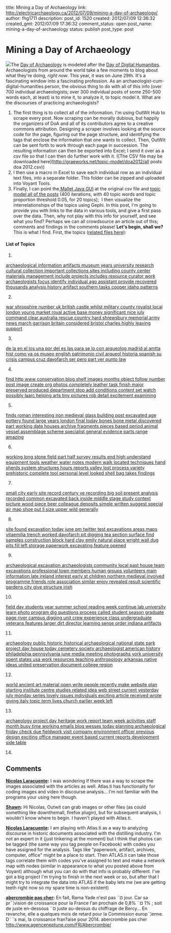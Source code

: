 title: Mining a Day of Archaeology
link: http://electricarchaeology.ca/2012/07/09/mining-a-day-of-archaeology/
author: fhg1711
description: 
post_id: 1520
created: 2012/07/09 12:36:32
created_gmt: 2012/07/09 17:36:32
comment_status: open
post_name: mining-a-day-of-archaeology
status: publish
post_type: post

# Mining a Day of Archaeology

![](http://graeworks.net/topic-model/doa2012/doa-topics.png)The [Day of Archaeology](http://dayofarchaeology.com) is modeled after the [Day of Digital Humanities](http://dayofdh2012.artsrn.ualberta.ca/). Archaeologists from around the world take a few moments to blog about what they're doing, _right now_. This year, it was on June 29th. It's a fascinating window into a fascinating profession. As an archaeologist-cum-digital-humanities person, the obvious thing to do with all of this info (over 700 individual archaeologists; over 300 individual posts of some 250-500 words each, at least) is to mine it, to analyze it, to topic model it. What are the discourses of practicing archaeologists? 

  1. The first thing is to collect all of the information. I'm using OutWit Hub to scrape every post. Now scraping can be morally dubious, but happily the organizers of DoA and all of its contributors agree to a creative commons attribution. Designing a scraper involves looking at the source code for the page, figuring out the page structure, and identifying the tags that enclose the information that one wants to collect. Then, OutWit can be sent forth to work through each page in succession. The resulting information can then be exported into Excel; I send it over as a csv file so that I can then do further work with it. ([The CSV file may be downloaded here](http://graeworks.net/topic-model/doa2012/all posts doa 2012.csv))
  2. I then use a macro in Excel to save each individual row as an individual text files, into a separate folder. This folder can be zipped and uploaded into Voyant Tools.
  3. Finally, I can point the[ Mallet Java GUI](http://electricarchaeology.ca/2011/11/11/topic-modeling-with-the-java-gui-gephi/) at the original csv file and [topic model all of the posts](http://graeworks.net/topic-model/doa2012/all_topics.html) (400 iterations, with 40 topic words and topic proportion threshold 0.05, for 20 topics);  I then visualize the interrelationships of the topics using Gephi.
In this post, I'm going to provide you with links to the data in various tools, and give a first pass over the data. Then, why not play with this info for yourself, and see what you find? Perhaps we can all crowdsource an article out of this; comments and findings in the comments please! **Let's begin, shall we?** This is what I find. First, the topics ([related files here](http://graeworks.net/topic-model/doa2012/)): 

#### List of Topics

1.
[archaeological information artifacts museum years university research cultural collection important collections sites including county center materials management include projects includes resource curator work archaeologists focus identify individual ago assistant provide recovered thousands analysis history artifact southern tasks cooper idaho patterns](http://graeworks.net/topic-model/doa2012/Topics/Topic1.html)

2.
[war shropshire number uk british castle whilst military county royalist local london young market royal active base money significant nice july command clear australia rescue country hard shrewsbury memorial army news march garrison britain considered bristol charles highly leaving support](http://graeworks.net/topic-model/doa2012/Topics/Topic2.html)

3.
[de la en el los una por del es las para se lo con arqueolog madrid al amtta hist como ya os museo english patrimonio civil arqueol historia spanish su crisis campus cruz dayofarch ser pero part ver punto law](http://graeworks.net/topic-model/doa2012/Topics/Topic3.html)

4.
[find http www conservation blog shelf images months object follow number post image create org photos completely leather task finish major preserved produced department stop add conditions content set watch possibly laarc helping arts tiny pictures rob detail excitement examining](http://graeworks.net/topic-model/doa2012/Topics/Topic4.html)

5.
[finds roman interesting iron medieval glass building post excavated age pottery found large years london final today bones bone metal discovered part working date houses archive fragments pieces based period animal vessel assemblage scheme specialist general evidence parts range amazing](http://graeworks.net/topic-model/doa2012/Topics/Topic5.html)

6.
[working long stone field part half survey results end high understand equipment tools weather water notes modern walk located techniques hand sherds system structures hours reports valley lost process variety prehistoric complete tool personal level looked shell bag takes findings](http://graeworks.net/topic-model/doa2012/Topics/Topic6.html)

7.
[small city early site record century ve recording big soil present analysis recorded common excavated back inside middle stage study context picture wood piece beer colleague deposits simple written suggest special air map shoe put ll size upper wild generally](http://graeworks.net/topic-model/doa2012/Topics/Topic7.html)

8.
[site found excavation today june pm twitter test excavations areas maps vitaemilia trench worked dayofarch pit digging tea section surface find samples construction block hard clay emily natural place wright wall dug pits fill left storage paperwork excavating feature opened](http://graeworks.net/topic-model/doa2012/Topics/Topic8.html)

9.
[archaeological excavation archaeologists community local past house team excavations professional town members human groups volunteers main information late ireland interest early st children northern medieval involved programme friends role association similar enjoy revealed result scientific gardens city give structure irish](http://graeworks.net/topic-model/doa2012/Topics/Topic9.html)

10.
[field day students year summer school reading week continue lab university learn photo program dig questions process called student season graduate page river campus digging unit crew experience class undergraduate veterans features larger dirt director learning sense order indiana artifacts](http://graeworks.net/topic-model/doa2012/Topics/Topic10.html)

11.
[archaeology public historic historical archaeological national state park project day house today cemetery society archaeologist american history philadelphia pennsylvania june media meeting photographs york university spent states usa work resources teaching anthropology arkansas native ideas united preservation document college region](http://graeworks.net/topic-model/doa2012/Topics/Topic11.html)

12.
[world ancient art material open write people recently make website plan starting institute centre studies related idea web street current yesterday july monday series lovely issues individuals exciting article received wrote giving italy topic term lives church earlier week left](http://graeworks.net/topic-model/doa2012/Topics/Topic12.html)

13.
[archaeology project day heritage work report team week activities staff month busy time working emails blog wessex today planning archaeological friday check due fieldwork visit company environment officer previous design exciting office manager event based current reports development side table](http://graeworks.net/topic-model/doa2012/Topics/Topic13.html)

14.

## Comments

**[Nicolas Laracuente](#7077 "2012-07-09 12:57:50"):** I was wondering if there was a way to scrape the images associated with the articles as well. Atlas.ti has functionality for coding images and video in discourse analysis... I'm not familiar with the programs your using here though.

**[Shawn](#7078 "2012-07-09 13:01:07"):** Hi Nicolas, Outwit can grab images or other files (as could something like downthemall, firefox plugin), but for subsequent analysis, I wouldn't know where to begin. I haven't played with Atlas.ti.

**[Nicolas Laracuente](#7079 "2012-07-09 13:46:17"):** I am playing with Atlas.ti as a way to analyzing discourse in historic documents associated with the distilling industry. I'm not an expert in it (just tinkering at the moment) but I think that photos can be tagged (the same way you tag people on Facebook) with codes you have assigned for the analysis. Tags like "paperwork, artifact, archives, computer, office" might be a place to start. Then ATLAS.ti can take those tags correlate them with codes you've assigned to text and make a network map with nodes (similar in appearance to what you posted above from Voyant) although what you can do with that info is probably different. I've got a big project I'm trying to finish in the next week or so, but after that I might try to integrate the data into ATLAS if the baby lets me (we are getting teeth right now so my spare time is non-existent)

**[abercrombie pas cher](#11265 "2013-11-27 23:53:47"):** En fait, Rama Yade n'est pas ¨¤ jour. Car sa pr¨¦vision de croissance pour la France l'an prochain de 0,8% ¨¤ 1% ; soit de juste en-dessous ¨¤ juste au-dessus du chiffrage de Bercy... En revanche, elle a quelques mois de retard pour la Commission europ¨¦enne. D¨¨s mai, la croissance fran?aise pour 2014. abercrombie pas cher http://www.agenceneptune.com/FR/Abercrombie/

